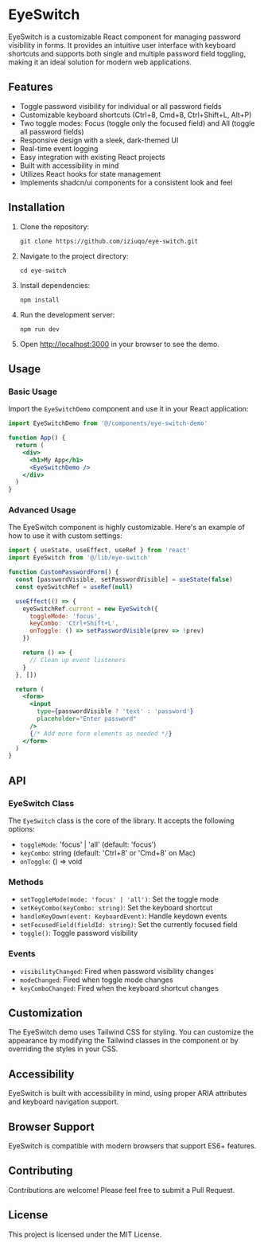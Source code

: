 # EyeSwitch

EyeSwitch is a customizable React component for managing password visibility in forms. It provides an intuitive user interface with keyboard shortcuts and supports both single and multiple password field toggling, making it an ideal solution for modern web applications.

## Features

- Toggle password visibility for individual or all password fields
- Customizable keyboard shortcuts (Ctrl+8, Cmd+8, Ctrl+Shift+L, Alt+P)
- Two toggle modes: Focus (toggle only the focused field) and All (toggle all password fields)
- Responsive design with a sleek, dark-themed UI
- Real-time event logging
- Easy integration with existing React projects
- Built with accessibility in mind
- Utilizes React hooks for state management
- Implements shadcn/ui components for a consistent look and feel

## Installation

1. Clone the repository:
   ```
   git clone https://github.com/iziuqo/eye-switch.git
   ```
2. Navigate to the project directory:
   ```
   cd eye-switch
   ```
3. Install dependencies:
   ```
   npm install
   ```
4. Run the development server:
   ```
   npm run dev
   ```
5. Open [http://localhost:3000](http://localhost:3000) in your browser to see the demo.

## Usage

### Basic Usage

Import the `EyeSwitchDemo` component and use it in your React application:

```jsx
import EyeSwitchDemo from '@/components/eye-switch-demo'

function App() {
  return (
    <div>
      <h1>My App</h1>
      <EyeSwitchDemo />
    </div>
  )
}
```

### Advanced Usage

The EyeSwitch component is highly customizable. Here's an example of how to use it with custom settings:

```jsx
import { useState, useEffect, useRef } from 'react'
import EyeSwitch from '@/lib/eye-switch'

function CustomPasswordForm() {
  const [passwordVisible, setPasswordVisible] = useState(false)
  const eyeSwitchRef = useRef(null)

  useEffect(() => {
    eyeSwitchRef.current = new EyeSwitch({
      toggleMode: 'focus',
      keyCombo: 'Ctrl+Shift+L',
      onToggle: () => setPasswordVisible(prev => !prev)
    })

    return () => {
      // Clean up event listeners
    }
  }, [])

  return (
    <form>
      <input
        type={passwordVisible ? 'text' : 'password'}
        placeholder="Enter password"
      />
      {/* Add more form elements as needed */}
    </form>
  )
}
```

## API

### EyeSwitch Class

The `EyeSwitch` class is the core of the library. It accepts the following options:

- `toggleMode`: 'focus' | 'all' (default: 'focus')
- `keyCombo`: string (default: 'Ctrl+8' or 'Cmd+8' on Mac)
- `onToggle`: () => void

### Methods

- `setToggleMode(mode: 'focus' | 'all')`: Set the toggle mode
- `setKeyCombo(keyCombo: string)`: Set the keyboard shortcut
- `handleKeyDown(event: KeyboardEvent)`: Handle keydown events
- `setFocusedField(fieldId: string)`: Set the currently focused field
- `toggle()`: Toggle password visibility

### Events

- `visibilityChanged`: Fired when password visibility changes
- `modeChanged`: Fired when toggle mode changes
- `keyComboChanged`: Fired when the keyboard shortcut changes

## Customization

The EyeSwitch demo uses Tailwind CSS for styling. You can customize the appearance by modifying the Tailwind classes in the component or by overriding the styles in your CSS.

## Accessibility

EyeSwitch is built with accessibility in mind, using proper ARIA attributes and keyboard navigation support.

## Browser Support

EyeSwitch is compatible with modern browsers that support ES6+ features.

## Contributing

Contributions are welcome! Please feel free to submit a Pull Request.

## License

This project is licensed under the MIT License.
